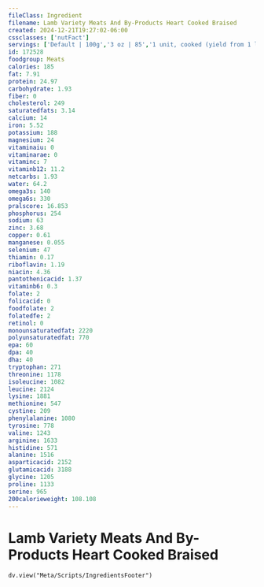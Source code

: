 ```yaml
---
fileClass: Ingredient
filename: Lamb Variety Meats And By-Products Heart Cooked Braised
created: 2024-12-21T19:27:02-06:00
cssclasses: ['nutFact']
servings: ['Default | 100g','3 oz | 85','1 unit, cooked (yield from 1 lb raw meat) | 191']
id: 172528
foodgroup: Meats
calories: 185
fat: 7.91
protein: 24.97
carbohydrate: 1.93
fiber: 0
cholesterol: 249
saturatedfats: 3.14
calcium: 14
iron: 5.52
potassium: 188
magnesium: 24
vitaminaiu: 0
vitaminarae: 0
vitaminc: 7
vitaminb12: 11.2
netcarbs: 1.93
water: 64.2
omega3s: 140
omega6s: 330
pralscore: 16.853
phosphorus: 254
sodium: 63
zinc: 3.68
copper: 0.61
manganese: 0.055
selenium: 47
thiamin: 0.17
riboflavin: 1.19
niacin: 4.36
pantothenicacid: 1.37
vitaminb6: 0.3
folate: 2
folicacid: 0
foodfolate: 2
folatedfe: 2
retinol: 0
monounsaturatedfat: 2220
polyunsaturatedfat: 770
epa: 60
dpa: 40
dha: 40
tryptophan: 271
threonine: 1178
isoleucine: 1082
leucine: 2124
lysine: 1881
methionine: 547
cystine: 209
phenylalanine: 1080
tyrosine: 778
valine: 1243
arginine: 1633
histidine: 571
alanine: 1516
asparticacid: 2152
glutamicacid: 3188
glycine: 1205
proline: 1133
serine: 965
200calorieweight: 108.108
---
```


# Lamb Variety Meats And By-Products Heart Cooked Braised

```dataviewjs
dv.view("Meta/Scripts/IngredientsFooter")
```